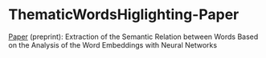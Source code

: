 # ThematicWordsHiglighting-Paper

[Paper](https://papers.ssrn.com/sol3/papers.cfm?abstract_id=4648600) (preprint): Extraction of the Semantic Relation between Words Based on the Analysis of the Word Embeddings with Neural Networks
